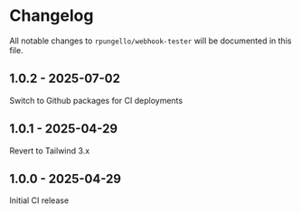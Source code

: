 # Changelog

All notable changes to `rpungello/webhook-tester` will be documented in this file.

## 1.0.2 - 2025-07-02

Switch to Github packages for CI deployments

## 1.0.1 - 2025-04-29

Revert to Tailwind 3.x

## 1.0.0 - 2025-04-29

Initial CI release
